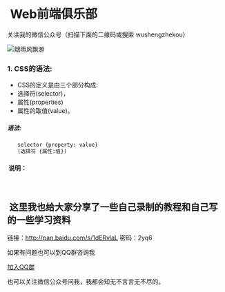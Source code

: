 #  Web前端俱乐部

关注我的微信公众号（扫描下面的二维码或搜索 wushengzhekou）  

![烟雨风飘渺](http://www.1990tu.com/i/20170616142631qqx.jpeg)

###  1. CSS的语法:  
*  CSS的定义是由三个部分构成:  
  *  选择符(selector)，  
  *  属性(properties)  
  *  属性的取值(value)。  
      
#####  语法:  
```html
　　selector {property: value}   
　　(选择符 {属性:值})
```
####  说明：


  
##  这里我也给大家分享了一些自己录制的教程和自己写的一些学习资料  
链接：http://pan.baidu.com/s/1dERvlaL 密码：2yq6  

如果有问题也可以到QQ群咨询我  

[加入QQ群](http://shang.qq.com/wpa/qunwpa?idkey=7778213778b4e241a0f361e0339e91195c30ea9bff36fa9e040be091b0f3ecd0)

也可以关注微信公众号问我，我都会知无不言言无不尽的。  

